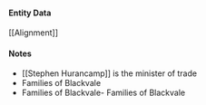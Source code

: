 #### Entity Data

[[Alignment]]

#### Notes

- [[Stephen Hurancamp]]  is the minister of trade
- Families of Blackvale
- Families of Blackvale- Families of Blackvale